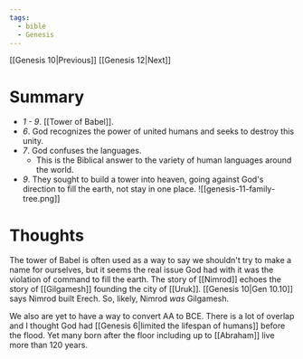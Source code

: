 ```yaml
---
tags:
  - bible
  - Genesis
---
```

[[Genesis 10|Previous]] [[Genesis 12|Next]]
# Summary
- *1 - 9*. [[Tower of Babel]].
- *6*. God recognizes the power of united humans and seeks to destroy this unity.
- *7*. God confuses the languages.
	- This is the Biblical answer to the variety of human languages around the world.
- *9*. They sought to build a tower into heaven, going against God's direction to fill the earth, not stay in one place.
![[genesis-11-family-tree.png]]
# Thoughts
The tower of Babel is often used as a way to say we shouldn't try to make a name for ourselves, but it seems the real issue God had with it was the violation of command to fill the earth. The story of [[Nimrod]] echoes the story of [[Gilgamesh]] founding the city of [[Uruk]]. [[Genesis 10|Gen 10.10]] says Nimrod built Erech. So, likely, Nimrod _was_ Gilgamesh.

We also are yet to have a way to convert AA to BCE. There is a lot of overlap and I thought God had [[Genesis 6|limited the lifespan of humans]] before the flood. Yet many born after the floor including up to [[Abraham]] live more than 120 years.